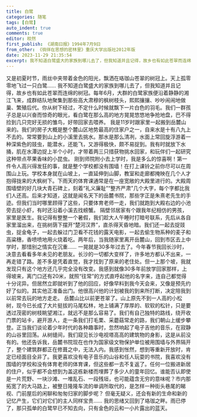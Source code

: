 ```yaml
---
title: 白鹭
categories: 随笔
tags: [白鹭]
auto_indent: true
comments: true
editor: 皎然
first_publish: 《湖南曰报》1994年7月9曰
from_other: 《徜徉在思想的密林里》重庆大学出版社2012年版
date: 2023-11-29 21:35:54
excerpt: 我不知道白鹭盛大的家族到哪儿去了，但我知道并且记得，故乡也有如此苍翠而连绵的树冠。每年6月，大群的白鹭家族便沿着静静的湘江飞来，成群结队地聚集到那些高大肃穆的枫树枝头，熙熙攘攘、吵吵闹闹地做巢、繁殖后代。你从树下经过，不定什么时候就飘下一片白色的羽毛。我们一群孩子总是以兴奋而惊奇的眼光，看白鹭在那么高的地方晃晃悠悠地争抢地盘，巴不得捡到几只完好无损的雏鸟，好带回家去喂养。
---
```

又是初夏时节，雨丝中夹带着金色的阳光，飘洒在珞珈山苍翠的树冠上。天上孤零零地飞过一只白鹭……
我不知道白鹭盛大的家族到哪儿去了，但我知道并且记得，故乡也有如此苍翠而连绵的树冠。每年6月，大群的白鹭家族便沿着静静的湘江飞来，成群结队地聚集到那些高大肃穆的枫树枝头，熙熙攘攘、吵吵闹闹地做巢、繁殖后代。你从树下经过，不定什么时候就飘下一片白色的羽毛。我们一群孩子总是以兴奋而惊奇的眼光，看白鹭在那么高的地方晃晃悠悠地争抢地盘，巴不得捡到几只完好无损的雏鸟，好带回家去喂养。
我是11岁时跟家里一起搬到岳麓山来的。我们的房子大概是整个麓山区地势最高的住家户之一，自来水是十有八九上不去的。常常要到山上的小溪里去挑水。那水是那么清冽，水面上常回旋浮游着一种深紫色的豉虫，能潜水，还能飞，又游得极快，颇不易捉到。我有时就放下水捅，肌在水潭边捉上半个小时，才带着两三只措获物挑水回家，和玩伴们一起研究这种带点苹果香味的小昆虫。
刚到师院附小去上学时，我是多么的惊喜啊！第一件令人高兴得发狂的事，就是整个学校都没有围墙！在打上课铃之前你尽可以在周围山上玩。学校本身就在山坡上，一直延伸到山脚，教室和走廊都掩映在几个人才抱得拢来的大枫树下。下雨天的体育课通常是在一座宽敞的大殿里进行的。大殿周围墙壁的好几块大青石碑上，刻着“礼义廉耻”“整齐严肃”几个大字，每个字都比我们人还高。后来才知道，这就是闻名天下的岳麓书院，那些字正是朱熹老先生的手迹。但我们当时哪里顾得了这些，只要体育老师一走，我们就跑到大殿右边的小池旁去捉小虾，有时还沿着小溪去找螃蟹。
隔壁邻居家有个跟我年纪相仿的男孩，家里是医生。我记得有整整一个暑假，我们趁大人午睡时打暗号联系，先后从各自家里溜出来，在挑树荫下摆开“楚河汉界”，直杀得天昏地暗。我们还一起去捉豉虫，捉金龟子，一起去躲过门卫看不花钱的露天电影，一起去偷生物系种的麦子和高粱穗，香喷喷地用火烧着吃。两年后，当我随家里离开岳麓山，回到市区去上中学时，那惜别之情实在沉重……
一晃就是30多年过去了。今年春节我回长沙时，决意去看看多年未见的老朋友。长沙的一切都大变样了，许多地方都认不出来，一再走错了路。差不多是凭着直觉，我才找到了原来的老住处。但一上那个坡，我就发现只有这个地方还几乎完全没有改变。我感到就像30多年前放学回家那样，上得坡来，离门口还有20米，就照“往常”的方式直呼起他的名字来，连自己都觉得十分诧异。但居然立即就听到了他的回应，好像早料到我今天会来，又像是预先约好了似的。其实他正准备出门。他很高兴他的计划被我的到来所打断，决定陪我到以前常去玩的地方走走。
岳麓山比以前更苍翠了。山上原先不到一人高的小松树，现今已长成了大片挺拔的马尾松林，地上铺满了厚厚的、软软的松针，只是要透过茂密的树枝眺望湘江，就远不是那么容易了。我们有自己独特的路线，绕开收门票的站卡，避开游人，走一条我们打毛栗、采蘑菇常走的路，我们朝山上缓步攀登。正当我们谈论着少年时代的各种趣事时，忽然响起了电子吉他的音乐，在寂静的山谷里回荡。从树缝间，我们窥见长沙电视塔高高的建筑物的身影，这是从前没有的。他还告诉我，岳麓书院现在也作为国家级文物保护单位被用围墙与外界隔开了，整个建筑群都正在修葺之中，无法入内。我感到怅然，想到等重新开放时，肯定已经面目全非了。我更喜欢没有电子音乐的山谷和任人玩耍的书院，我喜欢没有围墙的学校和没有体育老师的体育课，但这些都一去不复返了。任何一位搬进新居的住户，似乎都不会想到为盖这栋新楼而埋葬了多少人的童年回忆。谁能否认即使是一片荒野、一块沙滩、一堆乱石、一段残垣，也可能蕴含无穷的意味呢？市内那拓宽了的大马路上，被整日隆隆车流的单调所取代的，是怎样一种街头巷尾的睇视、门前屋后的闲聊和匆匆归家的脚步呢？
但毫无疑义，还会有新的生命和新的记忆产生，它们对它们的主人同样宝贵……
我的思绪又回到了珞珈之畔。雨已停了，那只孤单的白鹭早已不知去向，只有金色的云和一小片露出的蓝天。
